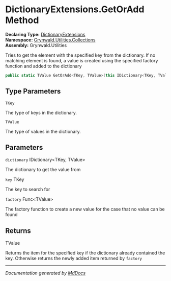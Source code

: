 ﻿<!--  
  <auto-generated>   
    The contents of this file were generated by a tool.  
    Changes to this file may be list if the file is regenerated  
  </auto-generated>   
-->

# DictionaryExtensions.GetOrAdd Method

**Declaring Type:** [DictionaryExtensions](../index.md)  
**Namespace:** [Grynwald.Utilities.Collections](../../index.md)  
**Assembly:** Grynwald.Utilities

Tries to get the element with the specified key from the dictionary. If no matching element is found, a value is created using the specified factory function and added to the dictionary

```csharp
public static TValue GetOrAdd<TKey, TValue>(this IDictionary<TKey, TValue> dictionary, TKey key, Func<TValue> factory);
```

## Type Parameters

`TKey`

The type of keys in the dictionary.

`TValue`

The type of values in the dictionary.

## Parameters

`dictionary`  IDictionary\<TKey, TValue\>

The dictionary to get the value from

`key`  TKey

The key to search for

`factory`  Func\<TValue\>

The factory function to create a new value for the case that no value can be found

## Returns

TValue

Returns the item for the specified key if the dictionary already contained the key. Otherwise returns the newly added item returned by `factory`

___

*Documentation generated by [MdDocs](https://github.com/ap0llo/mddocs)*
